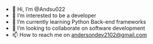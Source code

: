 - 👋 Hi, I’m @Andsu022
- 👀 I’m interested to be a developer
- 🌱 I’m currently learning Python Back-end frameworks 
- 💞️ I’m looking to collaborate on software development
- 📫 How to reach me on andersondev2102@gmail.com

<!---
Andsu022/Andsu022 is a ✨ special ✨ repository because its `README.md` (this file) appears on your GitHub profile.
You can click the Preview link to take a look at your changes.
--->
